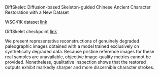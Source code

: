 DiffSkelet: Diffusion-based Skeleton-guided Chinese Ancient Character Restoration with a New Dataset

WSC41K dataset [link](https://drive.google.com/file/d/1LPwoo3JpIKv9MnKdOCnAxiH8bl8vEJrc/view?usp=sharing)

DiffSkelet checkpoint [link](https://drive.google.com/file/d/1sWl0zCs_5CdPTVI_M_GUFYEXeymQe0Bp/view?usp=drive_link)

We present representative reconstructions of genuinely degraded paleographic images obtained with a model trained exclusively on synthetically degraded data. Because pristine reference images for these real samples are unavailable, objective image-quality metrics cannot be provided. Nonetheless, qualitative inspection shows that the restored outputs exhibit markedly sharper and more discernible character strokes.
